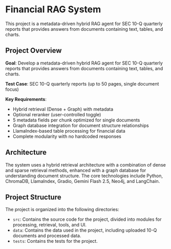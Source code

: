 # Financial RAG System

This project is a metadata-driven hybrid RAG agent for SEC 10-Q quarterly reports that provides answers from documents containing text, tables, and charts.

## Project Overview

**Goal**: Develop a metadata-driven hybrid RAG agent for SEC 10-Q quarterly reports that provides answers from documents containing text, tables, and charts.

**Test Case**: SEC 10-Q quarterly reports (up to 50 pages, single document focus)

**Key Requirements**:
- Hybrid retrieval (Dense + Graph) with metadata
- Optional reranker (user-controlled toggle)
- 5 metadata fields per chunk optimized for single documents
- Graph database integration for document structure relationships
- LlamaIndex-based table processing for financial data
- Complete modularity with no hardcoded responses

## Architecture

The system uses a hybrid retrieval architecture with a combination of dense and sparse retrieval methods, enhanced with a graph database for understanding document structure. The core technologies include Python, ChromaDB, LlamaIndex, Gradio, Gemini Flash 2.5, Neo4j, and LangChain.

## Project Structure

The project is organized into the following directories:
- `src`: Contains the source code for the project, divided into modules for processing, retrieval, tools, and UI.
- `data`: Contains the data used in the project, including uploaded 10-Q documents and processed data.
- `tests`: Contains the tests for the project.
